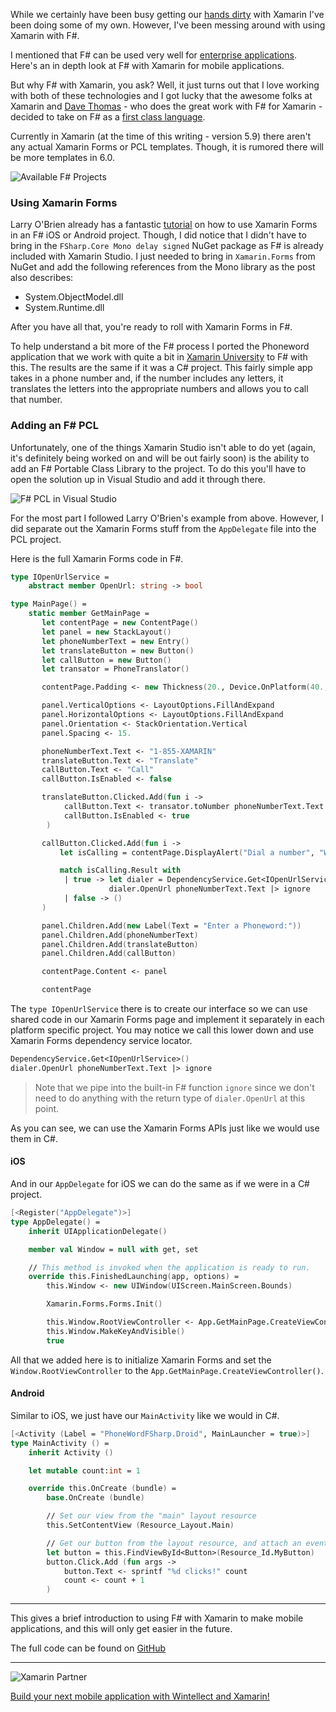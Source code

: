 While we certainly have been busy getting our [hands dirty](http://www.wintellect.com/devcenter/tag/xamarin) with Xamarin I've been doing some of my own. However, I've been messing around with using Xamarin with F#.

I mentioned that F# can be used very well for [enterprise applications](http://www.wintellect.com/devcenter/jwood/using-f-for-enterprise-applications). Here's an in depth look at F# with Xamarin for mobile applications.

But why F# with Xamarin, you ask? Well, it just turns out that I love working with both of these technologies and I got lucky that the awesome folks at Xamarin and [Dave Thomas](http://7sharpnine.com/) - who does the great work with F# for Xamarin -  decided to take on F# as a [first class language](http://developer.xamarin.com/guides/cross-platform/fsharp/).

Currently in Xamarin (at the time of this writing - version 5.9) there aren't any actual Xamarin Forms or PCL templates. Though, it is rumored there will be more templates in 6.0.

![Available F# Projects](https://dl.dropboxusercontent.com/s/mxdnb6gfnxbhbs0/FSharp-Solution.jpg?dl=0)

### Using Xamarin Forms
Larry O'Brien already has a fantastic [tutorial](http://www.knowing.net/index.php/2014/08/27/xamarin-forms-programming-in-f/) on how to use Xamarin Forms in an F# iOS or Android project. Though, I did notice that I didn't have to bring in the `FSharp.Core Mono delay signed` NuGet package as F# is already included with Xamarin Studio. I just needed to bring in `Xamarin.Forms` from NuGet and add the following references from the Mono library as the post also describes:

 - System.ObjectModel.dll
 - System.Runtime.dll

After you have all that, you're ready to roll with Xamarin Forms in F#. 

To help understand a bit more of the F# process I ported the Phoneword application that we work with quite a bit in [Xamarin University](https://xamarin.com/university) to F# with this. The results are the same if it was a C# project. This fairly simple app takes in a phone number and, if the number includes any letters, it translates the letters into the appropriate numbers and allows you to call that number.

### Adding an F# PCL
Unfortunately, one of the things Xamarin Studio isn't able to do yet (again, it's definitely being worked on and will be out fairly soon) is the ability to add an F# Portable Class Library to the project. To do this you'll have to open the solution up in Visual Studio and add it through there.

![F# PCL in Visual Studio](https://dl.dropboxusercontent.com/s/91wpconrqy7oh83/FSharpPCL.jpg?dl=0)

For the most part I followed Larry O'Brien's example from above. However, I did separate out the Xamarin Forms stuff from the `AppDelegate` file into the PCL project.

Here is the full Xamarin Forms code in F#.
```fsharp
type IOpenUrlService =
    abstract member OpenUrl: string -> bool 

type MainPage() =
    static member GetMainPage =
       let contentPage = new ContentPage()
       let panel = new StackLayout()
       let phoneNumberText = new Entry()
       let translateButton = new Button()
       let callButton = new Button()
       let transator = PhoneTranslator()

       contentPage.Padding <- new Thickness(20., Device.OnPlatform(40., 20., 20.), 20., 20.)

       panel.VerticalOptions <- LayoutOptions.FillAndExpand
       panel.HorizontalOptions <- LayoutOptions.FillAndExpand
       panel.Orientation <- StackOrientation.Vertical
       panel.Spacing <- 15.

       phoneNumberText.Text <- "1-855-XAMARIN"
       translateButton.Text <- "Translate"
       callButton.Text <- "Call"
       callButton.IsEnabled <- false

       translateButton.Clicked.Add(fun i -> 
            callButton.Text <- transator.toNumber phoneNumberText.Text
            callButton.IsEnabled <- true
        )

       callButton.Clicked.Add(fun i ->
           let isCalling = contentPage.DisplayAlert("Dial a number", "Would you like to call " + phoneNumberText.Text, "Yes", "No")

           match isCalling.Result with
            | true -> let dialer = DependencyService.Get<IOpenUrlService>()
                      dialer.OpenUrl phoneNumberText.Text |> ignore
            | false -> ()
       )

       panel.Children.Add(new Label(Text = "Enter a Phoneword:"))
       panel.Children.Add(phoneNumberText)
       panel.Children.Add(translateButton)
       panel.Children.Add(callButton)

       contentPage.Content <- panel

       contentPage
```

The `type IOpenUrlService` there is to create our interface so we can use shared code in our Xamarin Forms page and implement it separately in each platform specific project. You may notice we call this lower down and use Xamarin Forms dependency service locator.

```fsharp
DependencyService.Get<IOpenUrlService>()
dialer.OpenUrl phoneNumberText.Text |> ignore
```

> Note that we pipe into the built-in F# function `ignore` since we don't need to do anything with the return type of `dialer.OpenUrl` at this point.

As you can see, we can use the Xamarin Forms APIs just like we would use them in C#.

#### iOS
And in our `AppDelegate` for iOS we can do the same as if we were in a C# project.

```fsharp
[<Register("AppDelegate")>]
type AppDelegate() = 
    inherit UIApplicationDelegate()

    member val Window = null with get, set

    // This method is invoked when the application is ready to run.
    override this.FinishedLaunching(app, options) = 
        this.Window <- new UIWindow(UIScreen.MainScreen.Bounds)

        Xamarin.Forms.Forms.Init()

        this.Window.RootViewController <- App.GetMainPage.CreateViewController()
        this.Window.MakeKeyAndVisible()
        true
```

All that we added here is to initialize Xamarin Forms and set the `Window.RootViewController` to the `App.GetMainPage.CreateViewController()`.

#### Android
Similar to iOS, we just have our `MainActivity` like we would in C#.

```fsharp
[<Activity (Label = "PhoneWordFSharp.Droid", MainLauncher = true)>]
type MainActivity () =
    inherit Activity ()

    let mutable count:int = 1

    override this.OnCreate (bundle) =
        base.OnCreate (bundle)

        // Set our view from the "main" layout resource
        this.SetContentView (Resource_Layout.Main)

        // Get our button from the layout resource, and attach an event to it
        let button = this.FindViewById<Button>(Resource_Id.MyButton)
        button.Click.Add (fun args -> 
            button.Text <- sprintf "%d clicks!" count
            count <- count + 1
        )
```

---
This gives a brief introduction to using F# with Xamarin to make mobile applications, and this will only get easier in the future.

The full code can be found on [GitHub]()

---

![Xamarin Partner](http://www.wintellect.com/devcenter/wp-content/uploads/2015/05/xamarin-partner_thumb1.png)

[Build your next mobile application with Wintellect and Xamarin!](http://www.wintellect.com/certified-xamarin-mobile-consultants)